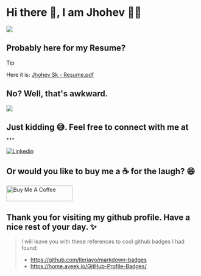# Hi there 👋, I am Jhohev 🧑‍💻

![](https://i.giphy.com/media/v1.Y2lkPTc5MGI3NjExaHNyZ240M2RxZ2k5aDR4ZTBnMm0zcHh4a3J0OHBmOHd6azU4OGJrbSZlcD12MV9pbnRlcm5hbF9naWZfYnlfaWQmY3Q9Zw/WNimlZt5dpzYXMtNth/giphy.gif)

## Probably here for my Resume?

> [!TIP]
> Here it is: [Jhohev Sk - Resume.pdf](https://drive.google.com/file/d/1_tx91e2jbQoX9LpWerbk9Y1Wq66CSLLT/view)

## No? Well, that's awkward.


![](https://i.giphy.com/media/v1.Y2lkPTc5MGI3NjExeWduZmozcDM1eTFtMml2MTZ2eXJyaDZyYTU5ZmZhMDB1MDhhNjF3cyZlcD12MV9pbnRlcm5hbF9naWZfYnlfaWQmY3Q9Zw/ZWx7CHCCXdcKKVsgvc/giphy-downsized.gif)

## Just kidding 😅. Feel free to connect with me at ...

[![Linkedin](https://img.shields.io/badge/LinkedIn-0A66C2.svg?style=for-the-badge&logo=LinkedIn&logoColor=white)](https://www.linkedin.com/in/johev09/)

## Or would you like to buy me a ☕ for the laugh? 😄

<a href="https://buymeacoffee.com/jhohev" target="_blank"><img src="https://cdn.buymeacoffee.com/buttons/default-orange.png" alt="Buy Me A Coffee" height="41" width="174"></a>

## Thank you for visiting my github profile. Have a nice rest of your day. ✨

> I will leave you with these references to cool github badges I had found:
> * https://github.com/Ileriayo/markdown-badges
> * https://home.aveek.io/GitHub-Profile-Badges/
